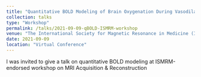 ```yaml
---
title: "Quantitative BOLD Modeling of Brain Oxygenation During Vasodilation"
collection: talks
type: "Workshop"
permalink: /talks/2021-09-09-qBOLD-ISMRM-workshop
venue: "The International Society for Magnetic Resonance in Medicine (ISMRM)-endorsed Workshop on MRI Acquisition & Reconstruction"
date: 2021-09-09
location: "Virtual Conference"
---
```


I was invited to give a talk on quantitative BOLD modeling at ISMRM-endorsed workshop on MRI Acquisition & Reconstruction
